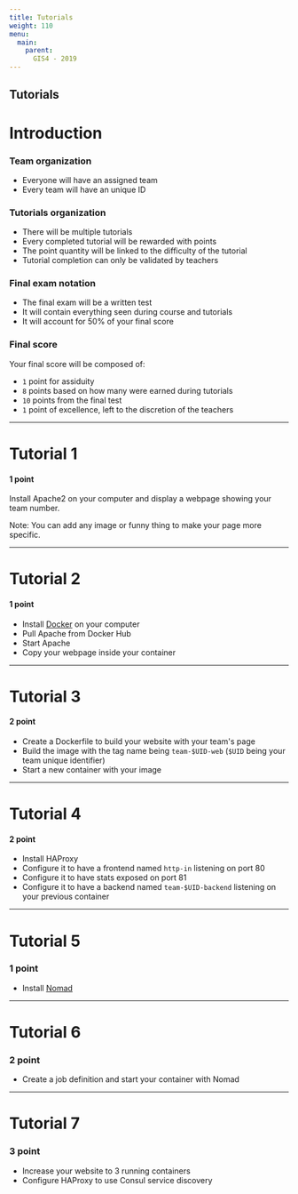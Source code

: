 ```yaml
---
title: Tutorials
weight: 110
menu:
  main:
    parent:
      GIS4 - 2019
---
```


Tutorials
---

Introduction
===

### Team organization

* Everyone will have an assigned team
* Every team will have an unique ID

### Tutorials organization

* There will be multiple tutorials
* Every completed tutorial will be rewarded with points
* The point quantity will be linked to the difficulty of the tutorial
* Tutorial completion can only be validated by teachers

### Final exam notation

* The final exam will be a written test
* It will contain everything seen during course and tutorials
* It will account for 50% of your final score

### Final score

Your final score will be composed of:

* `1` point for assiduity
* `8` points based on how many were earned during tutorials
* `10` points from the final test
* `1` point of excellence, left to the discretion of the teachers

---

Tutorial 1
===

#### 1 point

Install Apache2 on your computer and display a webpage showing your team number.

Note: You can add any image or funny thing to make your page more specific.

---

Tutorial 2
===

#### 1 point

* Install [Docker](https://docs.docker.com/install/linux/docker-ce/debian/) on your computer
* Pull Apache from Docker Hub
* Start Apache
* Copy your webpage inside your container

---

Tutorial 3
===

#### 2 point

* Create a Dockerfile to build your website with your team's page
* Build the image with the tag name being `team-$UID-web` (`$UID` being your team unique identifier)
* Start a new container with your image

---

Tutorial 4
===

#### 2 point

* Install HAProxy
* Configure it to have a frontend named `http-in` listening on port 80
* Configure it to have stats exposed on port 81
* Configure it to have a backend named `team-$UID-backend` listening on your previous container

---

Tutorial 5
===

### 1 point

* Install [Nomad](https://www.nomadproject.io/)

---

Tutorial 6
===

### 2 point

* Create a job definition and start your container with Nomad

---

Tutorial 7
===

### 3 point

* Increase your website to 3 running containers
* Configure HAProxy to use Consul service discovery
